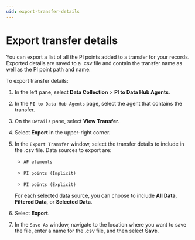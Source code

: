 ```yaml
---
uid: export-transfer-details
---
```


# Export transfer details

You can export a list of all the PI points added to a transfer for your records. Exported details are saved to a .csv file and contain the transfer name as well as the PI point path and name.

To export transfer details:

1. In the left pane, select **Data Collection** > **PI to Data Hub Agents**.

1. In the `PI to Data Hub Agents` page, select the agent that contains the transfer.
 
1. On the `Details` pane, select **View Transfer**.

1. Select **Export** in the upper-right corner.

1. In the `Export Transfer` window, select the transfer details to include in the .csv file. Data sources to export are:

   - `AF elements`

   - `PI points (Implicit)`

   - `PI points (Explicit)`

   For each selected data source, you can choose to include **All Data**, **Filtered Data**, or **Selected Data**.

1. Select **Export**.

1. In the `Save As` window, navigate to the location where you want to save the file, enter a name for the .csv file, and then select **Save**.
